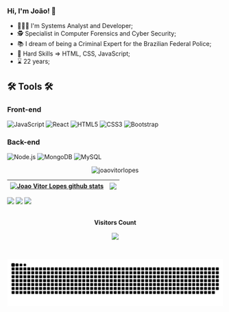 ### Hi, I'm João! 👋
- 👨🏻‍💻 I'm Systems Analyst and Developer;
- 🕵️ Specialist in Computer Forensics and Cyber ​​Security;
- 📚 I dream of being a Criminal Expert for the Brazilian Federal Police;
- 🤹 Hard Skills => HTML, CSS, JavaScript;
- ⌛ 22 years;
## 🛠️ Tools 🛠️

### Front-end
![JavaScript](https://img.shields.io/badge/javascript-%23323330.svg?style=for-the-badge&logo=javascript&logoColor=%23F7DF1E)
![React](https://img.shields.io/badge/react-%2320232a.svg?style=for-the-badge&logo=react&logoColor=%2361DAFB)
![HTML5](https://img.shields.io/badge/html5-%23E34F26.svg?style=for-the-badge&logo=html5&logoColor=white)
![CSS3](https://img.shields.io/badge/css3-%231572B6.svg?style=for-the-badge&logo=css3&logoColor=white)
![Bootstrap](https://img.shields.io/badge/Bootstrap-7952B3?style=for-the-badge&logo=Bootstrap&logoColor=white)
### Back-end
![Node.js](https://img.shields.io/badge/Node.js-339933?style=for-the-badge&logo=Node.js&logoColor=white)
![MongoDB](https://img.shields.io/badge/MongoDB-%234ea94b.svg?style=for-the-badge&logo=mongodb&logoColor=white)
![MySQL](https://img.shields.io/badge/mysql-4479A1.svg?style=for-the-badge&logo=mysql&logoColor=white)



<p align="center"><img height="180em" src="https://github-readme-streak-stats.herokuapp.com/?user=joaovitorlopes&theme=dracula" alt="joaovitorlopes" /></p>

| <a href="https://github.com/anuraghazra/github-readme-stats"><img align="center" src="https://github-readme-stats-sigma-five.vercel.app/api?username=joaovitorlopes&show_icons=true&include_all_commits=true&theme=dracula&hide_border=true" alt="Joao Vitor Lopes github stats" /></a> | <a href="https://github.com/anuraghazra/github-readme-stats"><img align="center" src="https://github-readme-stats-sigma-five.vercel.app/api/top-langs/?username=joaovitorlopes&layout=compact&theme=dracula&hide_border=true" /></a> |
| ------------- | ------------- |

<div>
  <a href="https://www.instagram.com/joaov_pumped" target="_blank"><img src="https://img.shields.io/badge/-Instagram-%23E4405F?style=for-the-badge&logo=instagram&logoColor=white" target="_blank"></a>
  <a href="mailto:jvlaaa@gmail.com" target="_blank"><img src="https://img.shields.io/badge/-Gmail-%23333?style=for-the-badge&logo=gmail&logoColor=white" target="_blank"></a>
  <a href="https://www.linkedin.com/in/joaovitorlopesalves/" target="_blank"><img src="https://img.shields.io/badge/-LinkedIn-%230077B5?style=for-the-badge&logo=linkedin&logoColor=white" target="_blank"></a> 
</div>
    
<div align="center">
  <br>
    <p align="centre"><b>Visitors Count</b></p>  
    <p align="center"><img align="center" src="https://profile-counter.glitch.me/joaovitorlopes/count.svg"/></p> 
  <br>
</div>

![snake gif](https://github.com/joaovitorlopes/joaovitorlopes/blob/output/github-contribution-grid-snake.svg)
